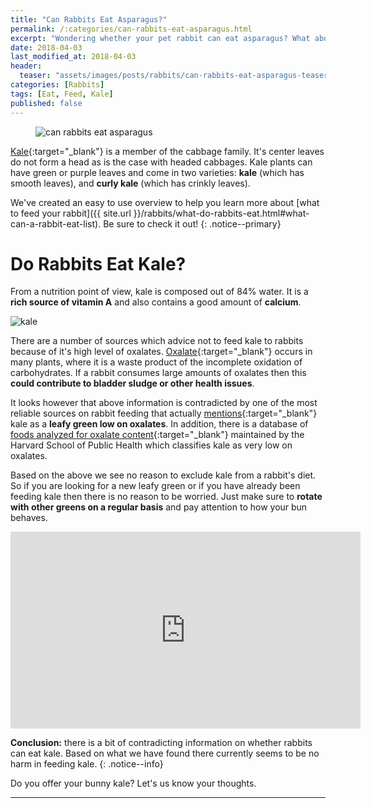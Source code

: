 ```yaml
---
title: "Can Rabbits Eat Asparagus?"
permalink: /:categories/can-rabbits-eat-asparagus.html
excerpt: "Wondering whether your pet rabbit can eat asparagus? What about the peel? Find out if asparagus is healthy for your bunny and learn some tips on how to feed it."
date: 2018-04-03
last_modified_at: 2018-04-03
header:
  teaser: "assets/images/posts/rabbits/can-rabbits-eat-asparagus-teaser.jpg"
categories: [Rabbits]
tags: [Eat, Feed, Kale]
published: false
---
```


<figure>
  <img src="{{ site.url }}/assets/images/posts/rabbits/can-rabbits-eat-asparagus.jpg" alt="can rabbits eat asparagus" class="title-banner">
</figure>

[Kale](https://www.bbcgoodfood.com/glossary/kale){:target="_blank"} is a member of the cabbage family. It's center leaves do not form a head as is the case with headed cabbages. Kale plants can have green or purple leaves and come in two varieties: **kale** (which has smooth leaves), and **curly kale** (which has crinkly leaves).

We've created an easy to use overview to help you learn more about [what to feed your rabbit]({{ site.url }}/rabbits/what-do-rabbits-eat.html#what-can-a-rabbit-eat-list). Be sure to check it out!
{: .notice--primary}

# Do Rabbits Eat Kale?

From a nutrition point of view, kale is composed out of 84% water. It is a **rich source of vitamin A** and also contains a good amount of **calcium**.

<img src="{{ site.url }}/assets/images/posts/food/kale.jpg" alt="kale" class="align-right">

There are a number of sources which advice not to feed kale to rabbits because of it's high level of oxalates. [Oxalate](https://en.wikipedia.org/wiki/Oxalate#Occurrence_in_nature){:target="_blank"} occurs in many plants, where it is a waste product of the incomplete oxidation of carbohydrates. If a rabbit consumes large amounts of oxalates then this **could contribute to bladder sludge or other health issues**.

It looks however that above information is contradicted by one of the most reliable sources on rabbit feeding that actually [mentions](http://rabbit.org/suggested-vegetables-and-fruits-for-a-rabbit-diet/){:target="_blank"} kale as a **leafy green low on oxalates**. In addition, there is a database of [foods analyzed for oxalate content](https://regepi.bwh.harvard.edu/health/Oxalate/files){:target="_blank"} maintained by the Harvard School of Public Health which classifies kale as very low on oxalates.

Based on the above we see no reason to exclude kale from a rabbit's diet. So if you are looking for a new leafy green or if you have already been feeding kale then there is no reason to be worried. Just make sure to **rotate with other greens on a regular basis** and pay attention to how your bun behaves.

<iframe width="560" height="315" src="https://www.youtube.com/embed/l3FZ3aLoDWg" frameborder="0"></iframe>

**Conclusion:** there is a bit of contradicting information on whether rabbits can eat kale. Based on what we have found there currently seems to be no harm in feeding kale.
{: .notice--info}

Do you offer your bunny kale? Let's us know your thoughts.

---
